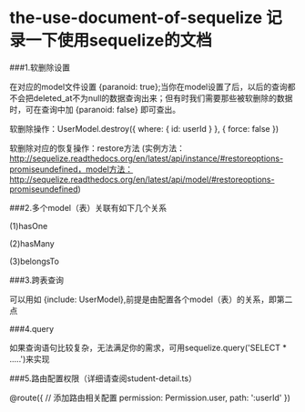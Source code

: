 # the-use-document-of-sequelize 记录一下使用sequelize的文档

###1.软删除设置
  
  在对应的model文件设置 {paranoid: true};当你在model设置了后，以后的查询都不会把deleted_at不为null的数据查询出来；但有时我们需要那些被软删除的数据时，可在查询中加 {paranoid: false} 即可查出。
  
  软删除操作：UserModel.destroy({
                where: { id: userId }
            }, { force: false })
            
  软删除对应的恢复操作：restore方法 (实例方法：http://sequelize.readthedocs.org/en/latest/api/instance/#restoreoptions-promiseundefined，model方法：http://sequelize.readthedocs.org/en/latest/api/model/#restoreoptions-promiseundefined)

###2.多个model（表）关联有如下几个关系

(1)hasOne

(2)hasMany

(3)belongsTo

###3.跨表查询

可以用如 {include: UserModel},前提是由配置各个model（表）的关系，即第二点

###4.query

如果查询语句比较复杂，无法满足你的需求，可用sequelize.query('SELECT * .....')来实现

###5.路由配置权限（详细请查阅student-detail.ts）

@route<Permission>({
    // 添加路由相关配置
    permission: Permission.user,
    path: ':userId'
})

